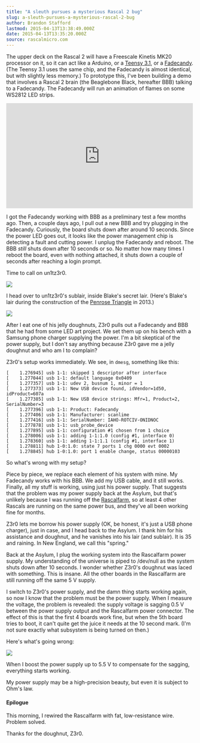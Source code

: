 ```yaml
---
title: "A sleuth pursues a mysterious Rascal 2 bug"
slug: a-sleuth-pursues-a-mysterious-rascal-2-bug
author: Brandon Stafford
lastmod: 2015-04-13T13:38:49.000Z
date: 2015-04-13T13:35:20.000Z
source: rascalmicro.com
---
```

The upper deck on the Rascal 2 will have a Freescale Kinetis MK20 processor on it, so it can act like a Arduino, or a [Teensy 3.1](http://www.pjrc.com/teensy/), or a [Fadecandy](https://www.adafruit.com/products/1689). (The Teensy 3.1 uses the same chip, and the Fadecandy is almost identical, but with slightly less memory.) To prototype this, I've been building a demo that involves a Rascal 2 brain (the Beaglebone Black, hereafter BBB) talking to a Fadecandy. The Fadecandy will run an animation of flames on some WS2812 LED strips.

<iframe src="https://player.vimeo.com/video/124675767" width="500" height="281" frameborder="0" webkitallowfullscreen mozallowfullscreen allowfullscreen></iframe>


I got the Fadecandy working with BBB as a preliminary test a few months ago. Then, a couple days ago, I pull out a new BBB and try plugging in the Fadecandy. Curiously, the board shuts down after around 10 seconds. Since the power LED goes out, it looks like the power management chip is detecting a fault and cutting power. I unplug the Fadecandy and reboot. The BBB *still* shuts down after 10 seconds or so. No matter how many times I reboot the board, even with nothing attached, it shuts down a couple of seconds after reaching a login prompt.

Time to call on un1tz3r0.

![](https://farm4.staticflickr.com/3305/3178893768_c60ae8f519_z_d.jpg)

I head over to un1tz3r0's sublair, inside Blake's secret lair. (Here's Blake's lair during the construction of the [Penrose Triangle](http://penrosetriangle.com/wordpress/) in 2013.)

![](http://penrosetriangle.com/wordpress/wp-content/uploads/2013/07/02.P1010343_edit_1200x-1024x576.jpg)

After I eat one of his jelly doughnuts, Z3r0 pulls out a Fadecandy and BBB that he had from some LED art project. We set them up on his bench with a Samsung phone charger supplying the power. I'm a bit skeptical of the power supply, but I don't say anything because Z3r0 gave me a jelly doughnut and who am I to complain?

Z3r0's setup works immediately. We see, in `dmesg`, something like this:

    [    1.276945] usb 1-1: skipped 1 descriptor after interface
    [    1.277044] usb 1-1: default language 0x0409
    [    1.277357] usb 1-1: udev 2, busnum 1, minor = 1
    [    1.277373] usb 1-1: New USB device found, idVendor=1d50, idProduct=607a
    [    1.277385] usb 1-1: New USB device strings: Mfr=1, Product=2, SerialNumber=3
    [    1.277396] usb 1-1: Product: Fadecandy
    [    1.277406] usb 1-1: Manufacturer: scanlime
    [    1.277416] usb 1-1: SerialNumber: IAHO-ROTCIV-ONIDNOC
    [    1.277878] usb 1-1: usb_probe_device
    [    1.277895] usb 1-1: configuration #1 chosen from 1 choice
    [    1.278006] usb 1-1: adding 1-1:1.0 (config #1, interface 0)
    [    1.278360] usb 1-1: adding 1-1:1.1 (config #1, interface 1)
    [    1.278811] hub 1-0:1.0: state 7 ports 1 chg 0000 evt 0002
    [    1.278845] hub 1-0:1.0: port 1 enable change, status 00000103

So what's wrong with my setup?

Piece by piece, we replace each element of his system with mine. My Fadecandy works with his BBB. We add my USB cable, and it still works. Finally, all my stuff is working, using just his power supply. That suggests that the problem was my power supply back at the Asylum, but that's unlikely because I was running off the [Rascalfarm](http://rascalmicro.com/2015/03/23/the-rascalfarm/), so at least 4 other Rascals are running on the same power bus, and they've all been working fine for months.

Z3r0 lets me borrow his power supply (OK, be honest, it's just a USB phone charger), just in case, and I head back to the Asylum. I thank him for his assistance and doughnut, and he vanishes into his lair (and sublair). It is 35 and raining. In New England, we call this "spring."

Back at the Asylum, I plug the working system into the Rascalfarm power supply. My understanding of the universe is piped to /dev/null as the system shuts down after 10 seconds. I wonder whether Z3r0's doughnut was laced with something. This is insane. All the other boards in the Rascalfarm are still running off the same 5 V supply.

I switch to Z3r0's power supply, and the damn thing starts working again, so now I know that the problem must be the power supply. When I measure the voltage, the problem is revealed: the supply voltage is sagging 0.5 V between the power supply output and the Rascalfarm power connector. The effect of this is that the first 4 boards work fine, but when the 5th board tries to boot, it can't quite get the juice it needs at the 10 second mark. (I'm not sure exactly what subsystem is being turned on then.)

Here's what's going wrong:

![](/img/rascalfarm-voltage-sag.jpg)

When I boost the power supply up to 5.5 V to compensate for the sagging, everything starts working.

My power supply may be a high-precision beauty, but even it is subject to Ohm's law.

#### Epilogue ###

This morning, I rewired the Rascalfarm with fat, low-resistance wire. Problem solved.

Thanks for the doughnut, Z3r0.
